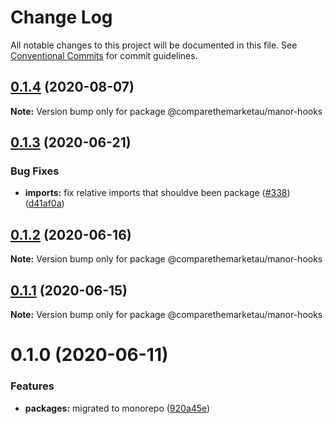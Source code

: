# Change Log

All notable changes to this project will be documented in this file.
See [Conventional Commits](https://conventionalcommits.org) for commit guidelines.

## [0.1.4](https://github.com/comparethemarketau/manor-react/compare/@comparethemarketau/manor-hooks@0.1.3...@comparethemarketau/manor-hooks@0.1.4) (2020-08-07)

**Note:** Version bump only for package @comparethemarketau/manor-hooks





## [0.1.3](https://github.com/comparethemarketau/manor-react/compare/@comparethemarketau/manor-hooks@0.1.2...@comparethemarketau/manor-hooks@0.1.3) (2020-06-21)


### Bug Fixes

* **imports:** fix relative imports that shouldve been package ([#338](https://github.com/comparethemarketau/manor-react/issues/338)) ([d41af0a](https://github.com/comparethemarketau/manor-react/commit/d41af0aea1f21e2fd30d281301648d44fc566da4))





## [0.1.2](https://github.com/comparethemarketau/manor-react/compare/@comparethemarketau/manor-hooks@0.1.1...@comparethemarketau/manor-hooks@0.1.2) (2020-06-16)

**Note:** Version bump only for package @comparethemarketau/manor-hooks





## [0.1.1](https://github.com/comparethemarketau/manor-react/compare/@comparethemarketau/manor-hooks@0.1.0...@comparethemarketau/manor-hooks@0.1.1) (2020-06-15)

**Note:** Version bump only for package @comparethemarketau/manor-hooks





# 0.1.0 (2020-06-11)


### Features

* **packages:** migrated to monorepo ([920a45e](https://github.com/comparethemarketau/manor-react/commit/920a45ec4b40a19de32f39f29693cbe1b1f314ae))
